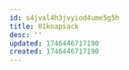 ```yaml
---
id: s4jval4h3jvyiod4ume5g5h
title: 01knapsack
desc: ''
updated: 1746446717190
created: 1746446717190
---
```

